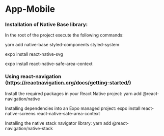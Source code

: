 # App-Mobile

### Installation of Native Base library:

In the root of the project execute the following commands:

yarn add native-base styled-components styled-system

expo install react-native-svg

expo install react-native-safe-area-context

### Using react-navigation (https://reactnavigation.org/docs/getting-started/)

Install the required packages in your React Native project: yarn add @react-navigation/native

Installing dependencies into an Expo managed project: expo install react-native-screens react-native-safe-area-context

Installing the native stack navigator library: yarn add @react-navigation/native-stack

